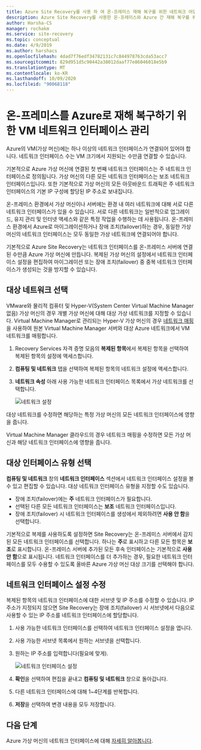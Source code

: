```yaml
---
title: Azure Site Recovery를 사용 하 여 온-프레미스 재해 복구를 위한 네트워크 어댑터 관리
description: Azure Site Recovery를 사용한 온-프레미스와 Azure 간 재해 복구를 위해 네트워크 인터페이스를 관리하는 방법을 설명합니다.
author: Harsha-CS
manager: rochakm
ms.service: site-recovery
ms.topic: conceptual
ms.date: 4/9/2019
ms.author: harshacs
ms.openlocfilehash: 4dad7f76edf34782131c7c844978763cda53acc7
ms.sourcegitcommit: 829d951d5c90442a38012daaf77e86046018e5b9
ms.translationtype: MT
ms.contentlocale: ko-KR
ms.lasthandoff: 10/09/2020
ms.locfileid: "90068118"
---
```

# <a name="manage-vm-network-interfaces-for-on-premises-disaster-recovery-to-azure"></a>온-프레미스를 Azure로 재해 복구하기 위한 VM 네트워크 인터페이스 관리

Azure의 VM(가상 머신)에는 하나 이상의 네트워크 인터페이스가 연결되어 있어야 합니다. 네트워크 인터페이스 수는 VM 크기에서 지원되는 수만큼 연결할 수 있습니다.

기본적으로 Azure 가상 머신에 연결된 첫 번째 네트워크 인터페이스는 주 네트워크 인터페이스로 정의됩니다. 가상 머신의 다른 모든 네트워크 인터페이스는 보조 네트워크 인터페이스입니다. 또한 기본적으로 가상 머신의 모든 아웃바운드 트래픽은 주 네트워크 인터페이스의 기본 IP 구성에 할당된 IP 주소로 보내집니다.

온-프레미스 환경에서 가상 머신이나 서버에는 환경 내 여러 네트워크에 대해 서로 다른 네트워크 인터페이스가 있을 수 있습니다. 서로 다른 네트워크는 일반적으로 업그레이드, 유지 관리 및 인터넷 액세스와 같은 특정 작업을 수행하는 데 사용됩니다. 온-프레미스 환경에서 Azure로 마이그레이션하거나 장애 조치(failover)하는 경우, 동일한 가상 머신의 네트워크 인터페이스는 모두 동일한 가상 네트워크에 연결되어야 합니다.

기본적으로 Azure Site Recovery는 네트워크 인터페이스를 온-프레미스 서버에 연결된 수만큼 Azure 가상 머신에 만듭니다. 복제된 가상 머신의 설정에서 네트워크 인터페이스 설정을 편집하여 마이그레이션 또는 장애 조치(failover) 중 중복 네트워크 인터페이스가 생성되는 것을 방지할 수 있습니다.

## <a name="select-the-target-network"></a>대상 네트워크 선택

VMware와 물리적 컴퓨터 및 Hyper-V(System Center Virtual Machine Manager 없음) 가상 머신의 경우 개별 가상 머신에 대해 대상 가상 네트워크를 지정할 수 있습니다. Virtual Machine Manager로 관리되는 Hyper-V 가상 머신의 경우 [네트워크 매핑](./hyper-v-vmm-network-mapping.md)을 사용하여 원본 Virtual Machine Manager 서버와 대상 Azure 네트워크에서 VM 네트워크를 매핑합니다.

1. Recovery Services 자격 증명 모음의 **복제된 항목**에서 복제된 항목을 선택하여 복제된 항목의 설정에 액세스합니다.

2. **컴퓨팅 및 네트워크** 탭을 선택하여 복제된 항목의 네트워크 설정에 액세스합니다.

3. **네트워크 속성** 아래 사용 가능한 네트워크 인터페이스 목록에서 가상 네트워크를 선택합니다.

    ![네트워크 설정](./media/site-recovery-manage-network-interfaces-on-premises-to-azure/compute-and-network.png)

대상 네트워크를 수정하면 해당하는 특정 가상 머신의 모든 네트워크 인터페이스에 영향을 줍니다.

Virtual Machine Manager 클라우드의 경우 네트워크 매핑을 수정하면 모든 가상 머신과 해당 네트워크 인터페이스에 영향을 줍니다.

## <a name="select-the-target-interface-type"></a>대상 인터페이스 유형 선택

**컴퓨팅 및 네트워크** 창의 **네트워크 인터페이스** 섹션에서 네트워크 인터페이스 설정을 볼 수 있고 편집할 수 있습니다. 대상 네트워크 인터페이스 유형을 지정할 수도 있습니다.

- 장애 조치(failover)에는 **주** 네트워크 인터페이스가 필요합니다.
- 선택된 다른 모든 네트워크 인터페이스는 **보조** 네트워크 인터페이스입니다.
- 장애 조치(failover) 시 네트워크 인터페이스를 생성에서 제외하려면 **사용 안 함**을 선택합니다.

기본적으로 복제를 사용하도록 설정하면 Site Recovery는 온-프레미스 서버에서 감지된 모든 네트워크 인터페이스를 선택합니다. 하나는 **주**로 표시하고 다른 모든 항목은 **보조**로 표시합니다. 온-프레미스 서버에 추가된 모든 후속 인터페이스는 기본적으로 **사용 안 함**으로 표시됩니다. 네트워크 인터페이스를 더 추가하는 경우, 필요한 네트워크 인터페이스를 모두 수용할 수 있도록 올바른 Azure 가상 머신 대상 크기를 선택해야 합니다.

## <a name="modify-network-interface-settings"></a>네트워크 인터페이스 설정 수정

복제된 항목의 네트워크 인터페이스에 대한 서브넷 및 IP 주소를 수정할 수 있습니다. IP 주소가 지정되지 않으면 Site Recovery는 장애 조치(failover) 시 서브넷에서 다음으로 사용할 수 있는 IP 주소를 네트워크 인터페이스에 할당합니다.

1. 사용 가능한 네트워크 인터페이스를 선택하여 네트워크 인터페이스 설정을 엽니다.

2. 사용 가능한 서브넷 목록에서 원하는 서브넷을 선택합니다.

3. 원하는 IP 주소를 입력합니다(필요에 맞게).

    ![네트워크 인터페이스 설정](./media/site-recovery-manage-network-interfaces-on-premises-to-azure/network-interface-settings.png)

4. **확인**을 선택하여 편집을 끝내고 **컴퓨팅 및 네트워크** 창으로 돌아갑니다.

5. 다른 네트워크 인터페이스에 대해 1~4단계를 반복합니다.

6. **저장**을 선택하여 변경 내용을 모두 저장합니다.

## <a name="next-steps"></a>다음 단계
  Azure 가상 머신의 네트워크 인터페이스에 대해 [자세히 알아봅니다](../virtual-network/virtual-network-network-interface-vm.md).
